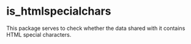 # is_htmlspecialchars
This package serves to check whether the data shared with it contains HTML special characters.
